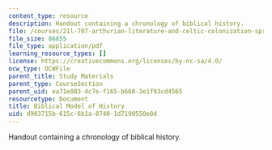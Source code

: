 ```yaml
---
content_type: resource
description: Handout containing a chronology of biblical history.
file: /courses/21l-707-arthurian-literature-and-celtic-colonization-spring-2005/d903715b615c6b1a87401d7190550e0d_3_biblic_mod_his.pdf
file_size: 86855
file_type: application/pdf
learning_resource_types: []
license: https://creativecommons.org/licenses/by-nc-sa/4.0/
ocw_type: OCWFile
parent_title: Study Materials
parent_type: CourseSection
parent_uid: ea71e083-4c7e-f165-b660-3e1f93cd4565
resourcetype: Document
title: Biblical Model of History
uid: d903715b-615c-6b1a-8740-1d7190550e0d
---
```

Handout containing a chronology of biblical history.